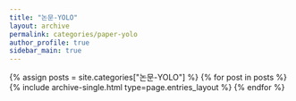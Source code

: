 ```yaml
---
title: "논문-YOLO"
layout: archive
permalink: categories/paper-yolo
author_profile: true
sidebar_main: true
---
```



{% assign posts = site.categories["논문-YOLO"] %}
{% for post in posts %} {% include archive-single.html type=page.entries_layout %} {% endfor %}
